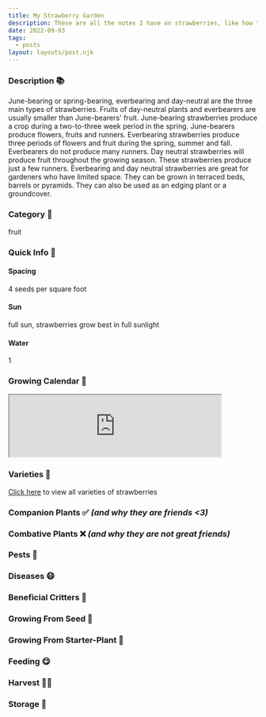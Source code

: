 ```yaml
---
title: My Strawberry Garden
description: These are all the notes I have on strawberries, like how to grow, when to grow, what companion plants are good for them, etc!
date: 2022-09-03
tags:
  - posts
layout: layouts/post.njk
---
```


### Description 📚

June-bearing or spring-bearing, everbearing and day-neutral are the three main types of strawberries. Fruits of day-neutral plants and everbearers are usually smaller than June-bearers' fruit. June-bearing strawberries produce a crop during a two-to-three week period in the spring. June-bearers produce flowers, fruits and runners. Everbearing strawberries produce three periods of flowers and fruit during the spring, summer and fall. Everbearers do not produce many runners. Day neutral strawberries will produce fruit throughout the growing season. These strawberries produce just a few runners. Everbearing and day neutral strawberries are great for gardeners who have limited space. They can be grown in terraced beds, barrels or pyramids. They can also be used as an edging plant or a groundcover.

### Category 🍓

fruit 

### Quick Info 📑

#### Spacing

4 seeds per square foot

#### Sun

full sun, strawberries grow best in full sunlight

#### Water

1

#### 

#### 

#### 

#### 

### Growing Calendar 📅

<iframe src="https://docs.google.com/spreadsheets/d/e/2PACX-1vRiLKsD0qGRgZBdbZQJWwEuFlp_z5yHHvyCAWye2_-V6Og3ypUTtsEtTtGbtS_Xlv5hzkaAQ2noiWc_/pubhtml?widget=true&amp;headers=false" width="85%" height="125px auto"></iframe>

### Varieties 🍓
[Click here](https://strawberryplants.org/strawberry-varieties/#list-of-strawberry-types) to view all varieties of strawberries

### Companion Plants ✅ *(and why they are friends <3)*

### Combative Plants ❌ *(and why they are not great friends)* 

### Pests 🐛

### Diseases 😷

### Beneficial Critters 🐞

### Growing From Seed 🌱

### Growing From Starter-Plant 🌿

### Feeding 😋

### Harvest 👨‍🌾

### Storage 🥫
